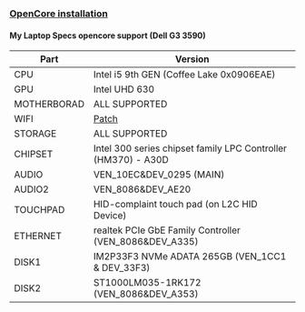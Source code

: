 ### [OpenCore installation](https://dortania.github.io/OpenCore-Install-Guide/installer-guide)

#### My Laptop Specs opencore support (Dell G3 3590)

| Part        | Version                                                                            |
| ----------- | ---------------------------------------------------------------------------------- |
| CPU         | Intel i5 9th GEN (Coffee Lake 0x0906EAE)                                           |
| GPU         | Intel UHD 630                                                                      |
| MOTHERBORAD | ALL SUPPORTED                                                                      |
| WIFI        | [Patch](https://github.com/chris1111/Wireless-USB-Big-Sur-Adapter/discussions/115) |
| STORAGE     | ALL SUPPORTED                                                                      |
| CHIPSET     | Intel 300 series chipset family LPC Controller (HM370) - A30D                      |
| AUDIO       | VEN_10EC&DEV_0295 (MAIN)                                                           |
| AUDIO2      | VEN_8086&DEV_AE20                                                                  |
| TOUCHPAD    | HID-complaint touch pad (on L2C HID Device)                                        |
| ETHERNET    | realtek PCIe GbE Family Controller (VEN_8086&DEV_A335)                             |
| DISK1       | IM2P33F3 NVMe ADATA 265GB (VEN_1CC1 & DEV_33F3)                                    |
| DISK2       | ST1000LM035-1RK172 (VEN_8086&DEV_A353)                                             |

